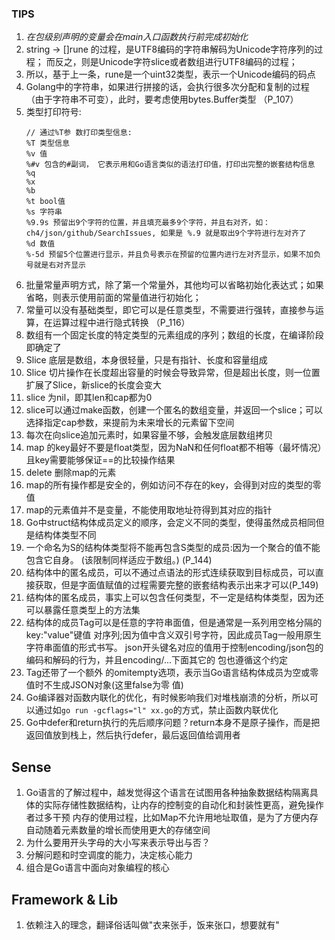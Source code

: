 
### TIPS

1. *在包级别声明的变量会在main入口函数执行前完成初始化*
2. string -> []rune 的过程，是UTF8编码的字符串解码为Unicode字符序列的过程； 而反之，则是Unicode字符slice或者数组进行UTF8编码的过程；
3. 所以，基于上一条，rune是一个uint32类型，表示一个Unicode编码的码点
4. Golang中的字符串，如果进行拼接的话，会执行很多次分配和复制的过程（由于字符串不可变），此时，要考虑使用bytes.Buffer类型 （P_107）
5. 类型打印符号:
    ```
   // 通过%T参 数打印类型信息:
   %T 类型信息
   %v 值
   %#v 包含的#副词， 它表示用和Go语言类似的语法打印值，打印出完整的嵌套结构信息 
   %q
   %x
   %b
   %t bool值
   %s 字符串
   %9.9s 预留出9个字符的位置，并且填充最多9个字符，并且右对齐，如： ch4/json/github/SearchIssues, 如果是 %.9 就是取出9个字符进行左对齐了
   %d 数值
   %-5d 预留5个位置进行显示，并且负号表示在预留的位置内进行左对齐显示，如果不加负号就是右对齐显示
   
    ```
6. 批量常量声明方式，除了第一个常量外，其他均可以省略初始化表达式；如果省略，则表示使用前面的常量值进行初始化；
7. 常量可以没有基础类型，即它可以是任意类型，不需要进行强转，直接参与运算，在运算过程中进行隐式转换 （P_116）
8. 数组有一个固定长度的特定类型的元素组成的序列；数组的长度，在编译阶段即确定了
9. Slice 底层是数组，本身很轻量，只是有指针、长度和容量组成
10. Slice 切片操作在长度超出容量的时候会导致异常，但是超出长度，则一位置扩展了Slice，新slice的长度会变大
11. slice 为nil，即其len和cap都为0
12. slice可以通过make函数，创建一个匿名的数组变量，并返回一个slice；可以选择指定cap参数，来提前为未来增长的元素留下空间
13. 每次在向slice追加元素时，如果容量不够，会触发底层数组拷贝
14. map 的key最好不要是float类型，因为NaN和任何float都不相等（最坏情况）且key需要能够保证==的比较操作结果
15. delete 删除map的元素
16. map的所有操作都是安全的，例如访问不存在的key，会得到对应的类型的零值
17. map的元素值并不是变量，不能使用取地址符得到其对应的指针
18. Go中struct结构体成员定义的顺序，会定义不同的类型，使得虽然成员相同但是结构体类型不同
19. 一个命名为S的结构体类型将不能再包含S类型的成员:因为一个聚合的值不能包含它自身。 (该限制同样适应于数组。) (P_144)
20. 结构体中的匿名成员，可以不通过点语法的形式连续获取到目标成员，可以直接获取，但是字面值赋值的过程需要完整的嵌套结构表示出来才可以(P_149)
21. 结构体的匿名成员，事实上可以包含任何类型，不一定是结构体类型，因为还可以暴露任意类型上的方法集
22. 结构体的成员Tag可以是任意的字符串面值，但是通常是一系列用空格分隔的key:"value"键值 对序列;因为值中含义双引号字符，因此成员Tag一般用原生字符串面值的形式书写。
json开头键名对应的值用于控制encoding/json包的编码和解码的行为，并且encoding/...下面其它的 包也遵循这个约定
23. Tag还带了一个额外 的omitempty选项，表示当Go语言结构体成员为空或零值时不生成JSON对象(这里false为零 值)
24. Go编译器对函数内联化的优化，有时候影响我们对堆栈崩溃的分析，所以可以通过如`go run -gcflags="l" xx.go`的方式，禁止函数内联优化
25. Go中defer和return执行的先后顺序问题？return本身不是原子操作，而是把返回值放到栈上，然后执行defer，最后返回值给调用者

## Sense
1. Go语言的了解过程中，越发觉得这个语言在试图用各种抽象数据结构隔离具体的实际存储性数据结构，让内存的控制变的自动化和封装性更高，避免操作者过多干预
内存的使用过程，比如Map不允许用地址取值，是为了方便内存自动随着元素数量的增长而使用更大的存储空间
2. 为什么要用开头字母的大小写来表示导出与否？
3. 分解问题和时空调度的能力，决定核心能力
4. 组合是Go语言中面向对象编程的核心


## Framework & Lib
1. 依赖注入的理念，翻译俗话叫做"衣来张手，饭来张口，想要就有"